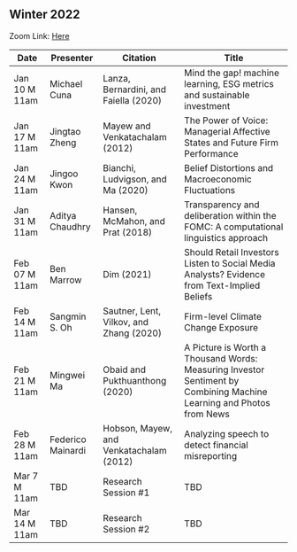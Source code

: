 ## Winter 2022

Zoom Link: [Here](https://uchicago.zoom.us/j/97587207386?pwd=Y09yOUFtWWRNam55SkkwZVMwR1dDZz09)

| Date  | Presenter         | Citation                                 | Title                                                                             |
|-----------------|-------------------|------------------------------------------|-----------------------------------------------------------------------------------|
|Jan 10 M 11am |Michael Cuna |Lanza, Bernardini, and Faiella (2020) |Mind the gap! machine learning, ESG metrics and sustainable investment |
|Jan 17 M 11am |Jingtao Zheng |Mayew and Venkatachalam (2012) |The Power of Voice: Managerial Affective States and Future Firm Performance |
|Jan 24 M 11am |Jingoo Kwon |Bianchi, Ludvigson, and Ma (2020) |Belief Distortions and Macroeconomic Fluctuations|
|Jan 31 M 11am |Aditya Chaudhry |Hansen, McMahon, and Prat (2018) |Transparency and deliberation within the FOMC: A computational linguistics approach |
|Feb 07 M 11am |Ben Marrow |Dim (2021) |Should Retail Investors Listen to Social Media Analysts? Evidence from Text-Implied Beliefs |
|Feb 14 M 11am |Sangmin S. Oh |Sautner, Lent, Vilkov, and Zhang (2020) |Firm-level Climate Change Exposure |
|Feb 21 M 11am |Mingwei Ma |Obaid and Pukthuanthong (2020) |A Picture is Worth a Thousand Words: Measuring Investor Sentiment by Combining Machine Learning and Photos from News |
|Feb 28 M 11am |Federico Mainardi | Hobson, Mayew, and Venkatachalam (2012) |Analyzing speech to detect financial misreporting |
|Mar 7 M 11am |TBD |Research Session #1 |TBD |
|Mar 14 M 11am |TBD |Research Session #2 |TBD |
